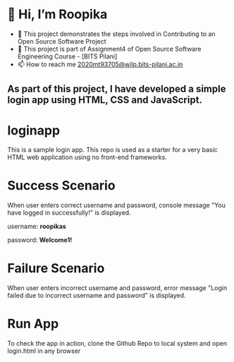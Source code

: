 # 👋 Hi, I’m Roopika
- 👀 This project demonstrates the steps involved in Contributing to an Open Source Software Project
- 🤔 This project is part of Assignment4 of Open Source Software Engineering Course - [BITS Pilani]
- 📫 How to reach me 2020mt93705@wilp.bits-pilani.ac.in

## As part of this project, I have developed a simple login app using HTML, CSS and JavaScript.

# loginapp
This is a sample login app. This repo is used as a starter for a very basic HTML web application using no front-end frameworks.

# Success Scenario

When user enters correct username and password, console message "You have logged in successfully!" is displayed.

username: **roopikas**


password: **Welcome1!**

# Failure Scenario

When user enters incorrect username and password, error message "Login failed due to incorrect username and password" is displayed.

# Run App

To check the app in action, clone the Github Repo to local system and open login.html in any browser
